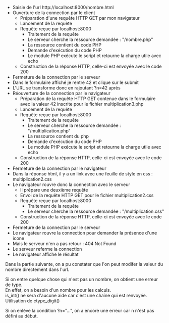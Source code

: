 - Saisie de l'url http://localhost:8000/nombre.html
- Ouverture de la connection par le client
    - Préparation d'une requête HTTP GET par mon navigateur
    - Lancement de la requête
    - Requête reçue par localhost:8000
        - Traitement de la requête
        - Le serveur cherche la ressource demandée : "/nombre.php"
        - La ressource contient du code PHP
        - Demande d'exécution du code PHP
        - Le module PHP exécute le script et retourne la charge utile avec echo
    - Construction de la réponse HTTP,
      celle-ci est envoyée avec le code 200
- Fermeture de la connection par le serveur
- Dans le formulaire affiché je rentre 42 et clique sur le submit
- L'URL se transforme donc en rajoutant ?n=42 après
- Réouverture de la connection par le navigateur
  - Préparation de la requête HTTP GET contenue dans le formulaire avec la valeur 42 inscrite pour le fichier multiplication3.php
  - Lancement de la requête
  - Requête reçue par localhost:8000
    - Traitement de la requête
    - Le serveur cherche la ressource demandée : "/multiplication.php"
    - La ressource contient du php
    - Demande d'exécution du code PHP
    - Le module PHP exécute le script et retourne la charge utile avec echo
  - Construction de la réponse HTTP, celle-ci est envoyée avec le code 200
- Fermeture de la connection par le navigateur
- Dans la réponse html, il y a un link avec une feuille de style en css :  
  multiplication2.css
-  Le navigateur rouvre donc la connection avec le serveur
    - Il prépare une deuxième requête
    - Envoi de la requête HTTP GET pour le fichier multiplication2.css
    - Requête reçue par localhost:8000
        - Traitement de la requête
        - Le serveur cherche la ressource demandée : "/multiplication.css"
    - Construction de la réponse HTTP, celle-ci est envoyée avec le code 200
- Fermeture de la connection par le serveur
- Le navigateur rouvre la connection pour demander la présence d'une icone
- Mais le serveur n'en a pas retour : 404 Not Found
- Le serveur referme la connection
- Le navigateur affiche le résultat




Dans la partie suivante, on a pu constater que l'on peut
modifer la valeur du nombre directement dans l'url.  

Si on entre quelque chose qui n'est pas un nombre,
on obtient une erreur de type.  
En effet, on a besoin d'un nombre pour les calculs.  
is_int() ne sera d'aucune aide car c'est une chaîne qui est renvoyée.
Utilisation de ctype_digit()  

Si on enlève la condition ?n="...", on a encore une erreur
car n n'est pas défini au début.

